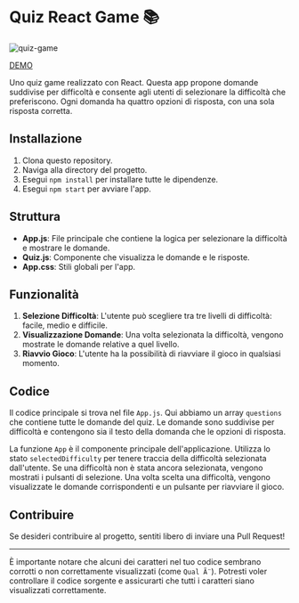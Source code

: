 # Quiz React Game 📚
![quiz-game](https://github.com/DomenicoCentrone/quiz-react-app-game/assets/76876906/df26e2a9-6190-4dfa-b6a7-8813158c7ca2)

[DEMO](https://magenta-lamington-0e8dad.netlify.app/)

Uno quiz game realizzato con React. Questa app propone domande suddivise per difficoltà e consente agli utenti di selezionare la difficoltà che preferiscono. Ogni domanda ha quattro opzioni di risposta, con una sola risposta corretta.

## Installazione

1. Clona questo repository.
2. Naviga alla directory del progetto.
3. Esegui `npm install` per installare tutte le dipendenze.
4. Esegui `npm start` per avviare l'app.

## Struttura

- **App.js**: File principale che contiene la logica per selezionare la difficoltà e mostrare le domande.
- **Quiz.js**: Componente che visualizza le domande e le risposte.
- **App.css**: Stili globali per l'app.

## Funzionalità

1. **Selezione Difficoltà**: L'utente può scegliere tra tre livelli di difficoltà: facile, medio e difficile.
2. **Visualizzazione Domande**: Una volta selezionata la difficoltà, vengono mostrate le domande relative a quel livello.
3. **Riavvio Gioco**: L'utente ha la possibilità di riavviare il gioco in qualsiasi momento.

## Codice

Il codice principale si trova nel file `App.js`. Qui abbiamo un array `questions` che contiene tutte le domande del quiz. Le domande sono suddivise per difficoltà e contengono sia il testo della domanda che le opzioni di risposta.

La funzione `App` è il componente principale dell'applicazione. Utilizza lo stato `selectedDifficulty` per tenere traccia della difficoltà selezionata dall'utente. Se una difficoltà non è stata ancora selezionata, vengono mostrati i pulsanti di selezione. Una volta scelta una difficoltà, vengono visualizzate le domande corrispondenti e un pulsante per riavviare il gioco.

## Contribuire

Se desideri contribuire al progetto, sentiti libero di inviare una Pull Request!

---

È importante notare che alcuni dei caratteri nel tuo codice sembrano corrotti o non correttamente visualizzati (come `Qual Ã¨`). Potresti voler controllare il codice sorgente e assicurarti che tutti i caratteri siano visualizzati correttamente.
